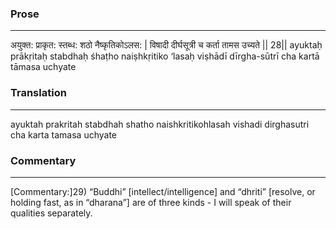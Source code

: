 ### Prose 
 --- 
अयुक्त: प्राकृत: स्तब्ध: शठो नैष्कृतिकोऽलस: |
विषादी दीर्घसूत्री च कर्ता तामस उच्यते || 28||
ayuktaḥ prākṛitaḥ stabdhaḥ śhaṭho naiṣhkṛitiko ‘lasaḥ
viṣhādī dīrgha-sūtrī cha kartā tāmasa uchyate

### Translation 
 --- 
ayuktah prakritah stabdhah shatho naishkritikohlasah vishadi dirghasutri cha karta tamasa uchyate

### Commentary 
 --- 
[Commentary:]29) “Buddhi” [intellect/intelligence] and “dhriti” [resolve, or holding fast, as in “dharana”] are of three kinds - I will speak of their qualities separately.